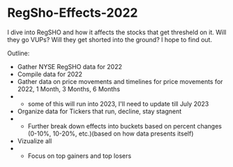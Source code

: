 # RegSho-Effects-2022
I dive into RegSHO and how it affects the stocks that get thresheld on it. Will they go VUPs? Will they get shorted into the ground?  I hope to find out.

Outline:
- Gather NYSE RegSHO data for 2022
- Compile data for 2022
- Gather data on price movements and timelines for price movements for 2022, 1 Month, 3 Months, 6 Months
-   + some of this will run into 2023, I'll need to update till July 2023
- Organize data for Tickers that run, decline, stay stagnent
- + Further break down effects into buckets based on percent changes (0-10%, 10-20%, etc.)(based on how data presents itself)
- Vizualize all
- + Focus on top gainers and top losers
